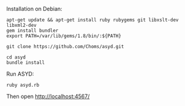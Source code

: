 Installation on Debian:

	apt-get update && apt-get install ruby rubygems git libxslt-dev libxml2-dev
	gem install bundler
	export PATH=/var/lib/gems/1.8/bin/:${PATH}

	git clone https://github.com/Choms/asyd.git

	cd asyd
	bundle install

Run ASYD:

	ruby asyd.rb

Then open [http://localhost:4567/](http://localhost:4567/)
